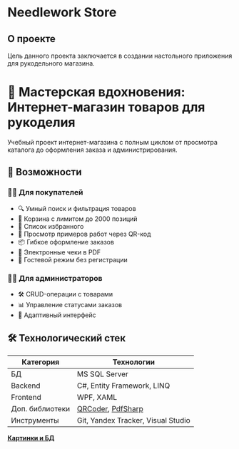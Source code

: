 # Needlework Store

## О проекте
Цель данного проекта заключается в создании настольного приложения для рукодельного магазина.

# 🧵 Мастерская вдохновения: Интернет-магазин товаров для рукоделия
Учебный проект интернет-магазина с полным циклом от просмотра каталога до оформления заказа и администрирования.

## 🚀 Возможности

### 👩‍🎨 Для покупателей
- 🔍 Умный поиск и фильтрация товаров
- 🛒 Корзина с лимитом до 2000 позиций
- 💝 Список избранного
- 📱 Просмотр примеров работ через QR-код
- 📦 Гибкое оформление заказов
- 📄 Электронные чеки в PDF
- 👋 Гостевой режим без регистрации

### 👨‍💼 Для администраторов
- 🛠️ CRUD-операции с товарами
- 📊 Управление статусами заказов
- 📱 Адаптивный интерфейс

## 🛠️ Технологический стек

| Категория       | Технологии                          |
|-----------------|-------------------------------------|
| БД              | MS SQL Server                       |
| Backend         | C#, Entity Framework, LINQ          |
| Frontend        | WPF, XAML                           |
| Доп. библиотеки | [QRCoder](https://github.com/codebude/QRCoder), [PdfSharp](https://github.com/empira/PDFsharp)                   |
| Инструменты     | Git, Yandex Tracker, Visual Studio  |

**[Картинки и БД](https://disk.yandex.ru/d/3uD3SS3-wirN4Q)**
